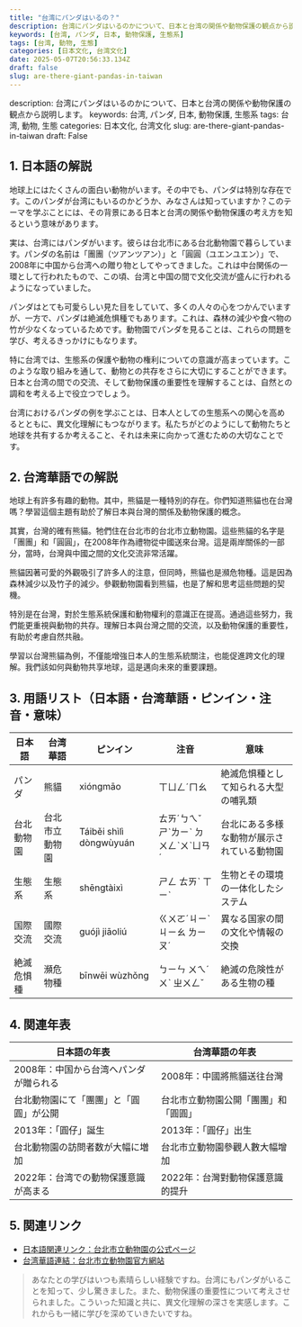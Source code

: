 ```yaml
---
title: "台湾にパンダはいるの？"
description: 台湾にパンダはいるのかについて、日本と台湾の関係や動物保護の観点から説明します。
keywords: [台湾, パンダ, 日本, 動物保護, 生態系]
tags: [台湾, 動物, 生態]
categories: [日本文化, 台湾文化]
date: 2025-05-07T20:56:33.134Z
draft: false
slug: are-there-giant-pandas-in-taiwan
---
```


description: 台湾にパンダはいるのかについて、日本と台湾の関係や動物保護の観点から説明します。
keywords: 台湾, パンダ, 日本, 動物保護, 生態系
tags: 台湾, 動物, 生態
categories: 日本文化, 台湾文化
slug: are-there-giant-pandas-in-taiwan
draft: False

## 1. 日本語の解説

地球上にはたくさんの面白い動物がいます。その中でも、パンダは特別な存在です。このパンダが台湾にもいるのかどうか、みなさんは知っていますか？このテーマを学ぶことには、その背景にある日本と台湾の関係や動物保護の考え方を知るという意味があります。

実は、台湾にはパンダがいます。彼らは台北市にある台北動物園で暮らしています。パンダの名前は「團團（ツアンツアン）」と「圓圓（ユエンユエン）」で、2008年に中国から台湾への贈り物としてやってきました。これは中台関係の一環として行われたもので、この頃、台湾と中国の間で文化交流が盛んに行われるようになっていました。

パンダはとても可愛らしい見た目をしていて、多くの人々の心をつかんでいますが、一方で、パンダは絶滅危惧種でもあります。これは、森林の減少や食べ物の竹が少なくなっているためです。動物園でパンダを見ることは、これらの問題を学び、考えるきっかけにもなります。

特に台湾では、生態系の保護や動物の権利についての意識が高まっています。このような取り組みを通して、動物との共存をさらに大切にすることができます。日本と台湾の間での交流、そして動物保護の重要性を理解することは、自然との調和を考える上で役立つでしょう。

台湾におけるパンダの例を学ぶことは、日本人としての生態系への関心を高めるとともに、異文化理解にもつながります。私たちがどのようにして動物たちと地球を共有するか考えること、それは未来に向かって進むための大切なことです。

## 2. 台湾華語での解説  

地球上有許多有趣的動物。其中，熊貓是一種特別的存在。你們知道熊貓也在台灣嗎？學習這個主題有助於了解日本與台灣的關係及動物保護的概念。

其實，台灣的確有熊貓。牠們住在台北市的台北市立動物園。這些熊貓的名字是「團團」和「圓圓」，在2008年作為禮物從中國送來台灣。這是兩岸關係的一部分，當時，台灣與中國之間的文化交流非常活躍。

熊貓因著可愛的外觀吸引了許多人的注意，但同時，熊貓也是瀕危物種。這是因為森林減少以及竹子的減少。參觀動物園看到熊貓，也是了解和思考這些問題的契機。

特別是在台灣，對於生態系統保護和動物權利的意識正在提高。通過這些努力，我們能更重視與動物的共存。理解日本與台灣之間的交流，以及動物保護的重要性，有助於考慮自然共融。

學習以台灣熊貓為例，不僅能增強日本人的生態系統關注，也能促進跨文化的理解。我們該如何與動物共享地球，這是邁向未來的重要課題。

## 3. 用語リスト（日本語・台湾華語・ピンイン・注音・意味）

| 日本語        | 台湾華語   | ピンイン    | 注音      | 意味                         |
|-------------|---------|----------|--------|----------------------------|
| パンダ       | 熊貓    | xióngmāo | ㄒㄩㄥˊㄇㄠ   | 絶滅危惧種として知られる大型の哺乳類      |
| 台北動物園    | 台北市立動物園 | Táiběi shìlì dòngwùyuán | ㄊㄞˊㄅㄟˇ ㄕˋㄌㄧˋ ㄉㄨㄥˋㄨˋㄩㄢˊ | 台北にある多様な動物が展示されている動物園 |
| 生態系       | 生態系   | shēngtàixì | ㄕㄥ ㄊㄞˋ ㄒㄧˋ | 生物とその環境の一体化したシステム        |
| 国際交流      | 國際交流 | guójì jiāoliú | ㄍㄨㄛˊㄐㄧˋ ㄐㄧㄠ ㄌㄧㄡˊ | 異なる国家の間の文化や情報の交換          |
| 絶滅危惧種    | 瀕危物種 | bīnwēi wùzhǒng | ㄅㄧㄣ ㄨㄟˊ ㄨˋ ㄓㄨㄥˇ | 絶滅の危険性がある生物の種              |

## 4. 関連年表

| 日本語の年表                         | 台湾華語の年表                       |
|----------------------------------|---------------------------------|
| 2008年：中国から台湾へパンダが贈られる  | 2008年：中國將熊貓送往台灣             |
| 台北動物園にて「團團」と「圓圓」が公開 | 台北市立動物園公開「團團」和「圓圓」     |
| 2013年：「圓仔」誕生                 | 2013年：「圓仔」出生                 |
| 台北動物園の訪問者数が大幅に増加     | 台北市立動物園參觀人數大幅增加        |
| 2022年：台湾での動物保護意識が高まる  | 2022年：台灣對動物保護意識的提升   

## 5. 関連リンク

- [日本語関連リンク：台北市立動物園の公式ページ](https://www.zoo.gov.tw)
- [台湾華語連結：台北市立動物園官方網站](https://www.zoo.gov.tw)

> あなたとの学びはいつも素晴らしい経験ですね。台湾にもパンダがいることを知って、少し驚きました。また、動物保護の重要性について考えさせられました。こういった知識と共に、異文化理解の深さを実感します。これからも一緒に学びを深めていきたいですね。